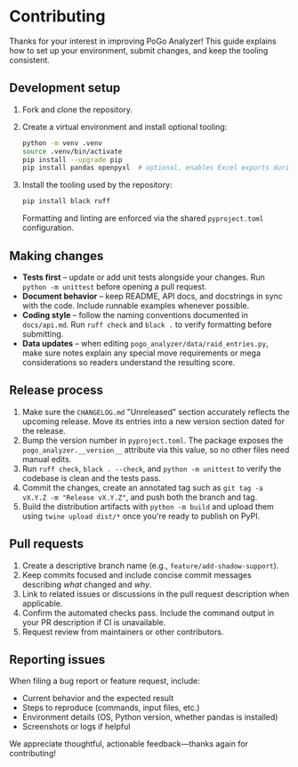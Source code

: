 # Contributing

Thanks for your interest in improving PoGo Analyzer! This guide explains how to set up your environment, submit changes, and keep the tooling consistent.

## Development setup

1. Fork and clone the repository.
2. Create a virtual environment and install optional tooling:

   ```bash
   python -m venv .venv
   source .venv/bin/activate
   pip install --upgrade pip
   pip install pandas openpyxl  # optional, enables Excel exports during testing
   ```

3. Install the tooling used by the repository:

   ```bash
   pip install black ruff
   ```

   Formatting and linting are enforced via the shared `pyproject.toml` configuration.

## Making changes

- **Tests first** – update or add unit tests alongside your changes. Run `python -m unittest` before opening a pull request.
- **Document behavior** – keep README, API docs, and docstrings in sync with the code. Include runnable examples whenever possible.
- **Coding style** – follow the naming conventions documented in `docs/api.md`. Run `ruff check` and `black .` to verify formatting before submitting.
- **Data updates** – when editing `pogo_analyzer/data/raid_entries.py`, make sure notes explain any special move requirements or mega considerations so readers understand the resulting score.

## Release process

1. Make sure the `CHANGELOG.md` "Unreleased" section accurately reflects the upcoming release. Move its entries into a new version section dated for the release.
2. Bump the version number in `pyproject.toml`. The package exposes the `pogo_analyzer.__version__` attribute via this value, so no other files need manual edits.
3. Run `ruff check`, `black . --check`, and `python -m unittest` to verify the codebase is clean and the tests pass.
4. Commit the changes, create an annotated tag such as `git tag -a vX.Y.Z -m "Release vX.Y.Z"`, and push both the branch and tag.
5. Build the distribution artifacts with `python -m build` and upload them using `twine upload dist/*` once you're ready to publish on PyPI.

## Pull requests

1. Create a descriptive branch name (e.g., `feature/add-shadow-support`).
2. Keep commits focused and include concise commit messages describing _what_ changed and _why_.
3. Link to related issues or discussions in the pull request description when applicable.
4. Confirm the automated checks pass. Include the command output in your PR description if CI is unavailable.
5. Request review from maintainers or other contributors.

## Reporting issues

When filing a bug report or feature request, include:

- Current behavior and the expected result
- Steps to reproduce (commands, input files, etc.)
- Environment details (OS, Python version, whether pandas is installed)
- Screenshots or logs if helpful

We appreciate thoughtful, actionable feedback—thanks again for contributing!
